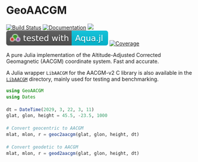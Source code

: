 # GeoAACGM

[![Build Status](https://github.com/Beforerr/GeoAACGM.jl/actions/workflows/CI.yml/badge.svg?branch=main)](https://github.com/Beforerr/GeoAACGM.jl/actions/workflows/CI.yml?query=branch%3Amain)
[![Documentation](https://img.shields.io/badge/docs-dev-blue.svg)](https://beforerr.github.io/GeoAACGM.jl)
[![](https://img.shields.io/badge/%F0%9F%9B%A9%EF%B8%8F_tested_with-JET.jl-233f9a)](https://github.com/aviatesk/JET.jl)
[![Aqua QA](https://raw.githubusercontent.com/JuliaTesting/Aqua.jl/master/badge.svg)](https://github.com/JuliaTesting/Aqua.jl)
[![Coverage](https://codecov.io/gh/Beforerr/GeoAACGM.jl/branch/main/graph/badge.svg)](https://codecov.io/gh/Beforerr/GeoAACGM.jl)

A pure Julia implementation of the Altitude-Adjusted Corrected Geomagnetic (AACGM) coordinate system. Fast and accurate.

A Julia wrapper `LibAACGM` for the AACGM-v2 C library is also available in the [`LibAACGM`](./LibAACGM) directory, mainly used for testing and benchmarking.

```julia
using GeoAACGM
using Dates

dt = DateTime(2029, 3, 22, 3, 11)
glat, glon, height = 45.5, -23.5, 1000

# Convert geocentric to AACGM
mlat, mlon, r = geoc2aacgm(glat, glon, height, dt)

# Convert geodetic to AACGM
mlat, mlon, r = geod2aacgm(glat, glon, height, dt)
```